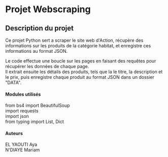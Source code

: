# Projet Webscraping

## Description du projet
Ce projet Python sert a scraper le site web d'Action,
récupère des informations sur les produits de la catégorie habitat, 
et enregistre ces informations au format JSON.


Le code effectue une boucle sur les pages en faisant des requêtes pour récupérer les données de chaque page.\
Il extrait ensuite les détails des produits, tels que la le titre, la description et le prix, 
puis enregistre chaque produit au format JSON dans un dossier "DATA".


#### Modules utilisés
from bs4 import BeautifulSoup\
import requests\
import json\
from typing import List, Dict


#### Auteurs
EL YAOUTI Aya\
N'DIAYE Mariam
